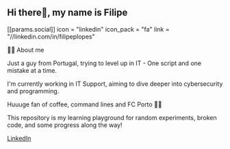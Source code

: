 ## Hi there👋, my name is Filipe

[[params.social]]
    icon = "linkedin"
    icon_pack = "fa"
    link = "//linkedin.com/in/filipeplopes"

🙋‍♂️ About me

Just a guy from Portugal, trying to level up in IT - One script and one mistake at a time.

I'm currently working in IT Support, aiming to dive deeper into cybersecurity and programming.

Huuuge fan of coffee, command lines and FC Porto 💙🤍

This repository is my learning playground for random experiments, broken code, and some progress along the way!


[LinkedIn](https://www.linkedin.com/in/filipeplopes/)


<!--
**Filipe-devsec/Filipe-devsec** is a ✨ _special_ ✨ repository because its `README.md` (this file) appears on your GitHub profile.

Here are some ideas to get you started:

- 🔭 I’m currently working on ...
- 🌱 I’m currently learning ...
- 👯 I’m looking to collaborate on ...
- 🤔 I’m looking for help with ...
- 💬 Ask me about ...
- 📫 How to reach me: ...
- 😄 Pronouns: ...
- ⚡ Fun fact: ...
-->
